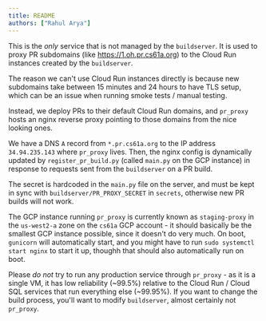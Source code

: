 ```yaml
---
title: README
authors: ["Rahul Arya"]
---
```


This is the _only_ service that is not managed by the `buildserver`. It is used to proxy PR subdomains (like <https://1.oh.pr.cs61a.org>) to the Cloud Run instances created by the `buildserver`.

The reason we can't use Cloud Run instances directly is because new subdomains take between 15 minutes and 24 hours to have TLS setup, which can be an issue when running smoke tests / manual testing.

Instead, we deploy PRs to their default Cloud Run domains, and `pr_proxy` hosts an nginx reverse proxy pointing to those domains from the nice looking ones.

We have a DNS `A` record from `*.pr.cs61a.org` to the IP address `34.94.235.143` where `pr_proxy` lives. Then, the nginx config is dynamically updated by `register_pr_build.py` (called `main.py` on the GCP instance) in response to requests sent from the `buildserver` on a PR build.

The secret is hardcoded in the `main.py` file on the server, and must be kept in sync with `buildserver/PR_PROXY_SECRET` in `secrets`, otherwise new PR builds will not work.

The GCP instance running `pr_proxy` is currently known as `staging-proxy` in the `us-west2-a` zone on the `cs61a` GCP account - it should basically be the smallest GCP instance possible, since it doesn't do very much. On boot, `gunicorn` will automatically start, and you might have to run `sudo systemctl start nginx` to start it up, thoughh that should also automatically run on boot.

Please _do not_ try to run any production service through `pr_proxy` - as it is a single VM, it has low reliability (~99.5%) relative to the Cloud Run / Cloud SQL services that run everything else (~99.95%). If you want to change the build process, you'll want to modify `buildserver`, almost certainly not `pr_proxy`.
